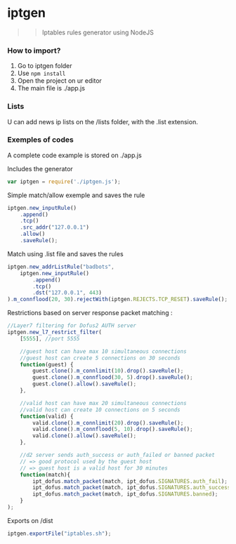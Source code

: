 iptgen
==============
>>Iptables rules generator using NodeJS

### How to import? ###
1. Go to iptgen folder
2. Use `npm install`
3. Open the project on ur editor
4. The main file is ./app.js

### Lists ###
U can add news ip lists on the /lists folder, with the .list extension.

###  Exemples of codes ###
A complete code example is stored on ./app.js

Includes the generator
```javascript
var iptgen = require('./iptgen.js');
```

Simple match/allow exemple and saves the rule
```javascript
iptgen.new_inputRule()
    .append()
    .tcp()
    .src_addr("127.0.0.1")
    .allow()
    .saveRule();
```

Match using .list file  and saves the rules
```javascript
iptgen.new_addrListRule("badbots",
    iptgen.new_inputRule()
        .append()
        .tcp()
        .dst("127.0.0.1", 443)
).m_connflood(20, 30).rejectWith(iptgen.REJECTS.TCP_RESET).saveRule();
```

Restrictions based on server response packet matching :

```javascript
//Layer7 filtering for Dofus2 AUTH server
iptgen.new_l7_restrict_filter(
    [5555], //port 5555

    //guest host can have max 10 simultaneous connections
    //guest host can create 5 connections on 30 seconds
    function(guest) {
        guest.clone().m_connlimit(10).drop().saveRule();
        guest.clone().m_connflood(30, 5).drop().saveRule();
        guest.clone().allow().saveRule();
    },

    //valid host can have max 20 simultaneous connections
    //valid host can create 10 connections on 5 seconds
    function(valid) {
        valid.clone().m_connlimit(20).drop().saveRule();
        valid.clone().m_connflood(5, 10).drop().saveRule();
        valid.clone().allow().saveRule();
    },

    //d2 server sends auth_success or auth_failed or banned packet
    // => good protocol used by the guest host
    // => guest host is a valid host for 30 minutes
    function(match){
        ipt_dofus.match_packet(match, ipt_dofus.SIGNATURES.auth_fail);
        ipt_dofus.match_packet(match, ipt_dofus.SIGNATURES.auth_success);
        ipt_dofus.match_packet(match, ipt_dofus.SIGNATURES.banned);
    }
);
```

Exports on /dist
```javascript
iptgen.exportFile("iptables.sh");
```
